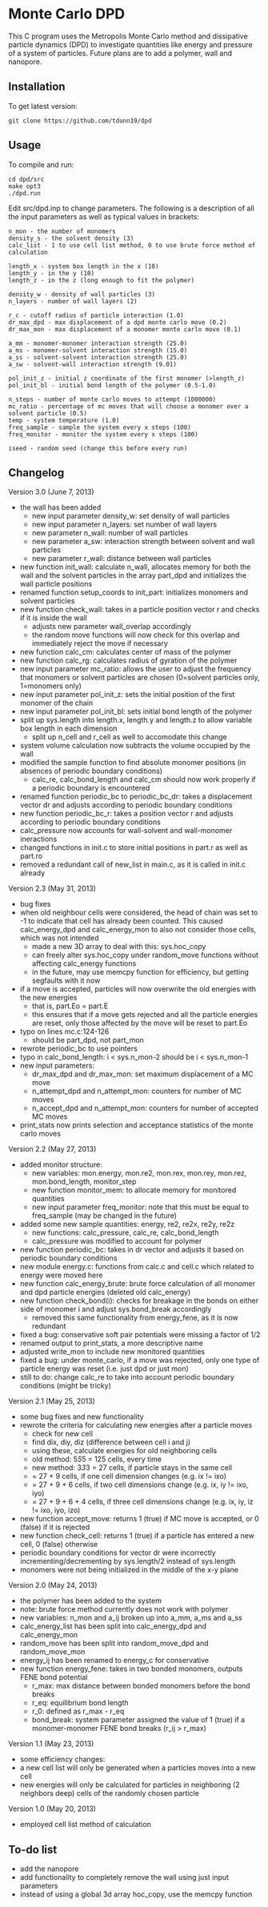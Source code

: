 Monte Carlo DPD
===============

This C program uses the Metropolis Monte Carlo method and dissipative particle dynamics (DPD) to investigate quantities like energy and pressure of a system of particles. Future plans are to add a polymer, wall and nanopore.

Installation
------------

To get latest version:

	git clone https://github.com/tdunn19/dpd

Usage
-----

To compile and run:

	cd dpd/src
	make opt3
	./dpd.run

Edit src/dpd.inp to change parameters. The following is a description of all the input parameters as well as typical values in brackets:

    n_mon - the number of monomers
    density_s - the solvent density (3)
    calc_list - 1 to use cell list method, 0 to use brute force method of calculation

    length_x - system box length in the x (10)
    length_y - in the y (10)
    length_z - in the z (long enough to fit the polymer)

    density_w - density of wall particles (3)
    n_layers - number of wall layers (2)

    r_c - cutoff radius of particle interaction (1.0)
    dr_max_dpd - max displacement of a dpd monte carlo move (0.2)
    dr_max_mon - max displacement of a monomer monte carlo move (0.1)

    a_mm - monomer-monomer interaction strength (25.0)
    a_ms - monomer-solvent interaction strength (15.0)
    a_ss - solvent-solvent interaction strength (25.0)
    a_sw - solvent-wall interaction strength (9.01)

    pol_init_z - initial z coordinate of the first monomer (>length_z)
    pol_init_bl - initial bond length of the polymer (0.5-1.0)

    n_steps - number of monte carlo moves to attempt (1000000)
    mc_ratio - percentage of mc moves that will choose a monomer over a solvent particle (0.5)
    temp - system temperature (1.0)
    freq_sample - sample the system every x steps (100)
    freq_monitor - monitor the system every x steps (100)

    iseed - random seed (change this before every run)

Changelog
---------

Version 3.0 (June 7, 2013)
* the wall has been added
    * new input parameter density_w: set density of wall particles
    * new input parameter n_layers: set number of wall layers
    * new parameter n_wall: number of wall particles
    * new parameter a_sw: interaction strength between solvent and wall particles
    * new parameter r_wall: distance between wall particles
* new function init_wall: calculate n_wall, allocates memory for both the wall and the solvent particles in the array part_dpd and initializes the wall particle positions
* renamed function setup_coords to init_part: initializes monomers and solvent particles
* new function check_wall: takes in a particle position vector r and checks if it is inside the wall
    * adjusts new parameter wall_overlap accordingly
    * the random move functions will now check for this overlap and immediately reject the move if necessary
* new function calc_cm: calculates center of mass of the polymer
* new function calc_rg: calculates radius of gyration of the polymer
* new input parameter mc_ratio: allows the user to adjust the frequency that monomers or solvent particles are chosen (0=solvent particles only, 1=monomers only)
* new input parameter pol_init_z: sets the initial position of the first monomer of the chain
* new input parameter pol_init_bl: sets initial bond length of the polymer
* split up sys.length into length.x, length.y and length.z to allow variable box length in each dimension
    * split up n_cell and r_cell as well to accomodate this change
* system volume calculation now subtracts the volume occupied by the wall
* modified the sample function to find absolute monomer positions (in absences of periodic boundary conditions)
    * calc_re, calc_bond_length and calc_cm should now work properly if a periodic boundary is encountered
* renamed function periodic_bc to periodic_bc_dr: takes a displacement vector dr and adjusts according to periodic boundary conditions
* new function periodic_bc_r: takes a position vector r and adjusts according to periodic boundary conditions
* calc_pressure now accounts for wall-solvent and wall-monomer ineractions
* changed functions in init.c to store initial positions in part.r as well as part.ro
* removed a redundant call of new_list in main.c, as it is called in init.c already

Version 2.3 (May 31, 2013)
*   bug fixes
*   when old neighbour cells were considered, the head of chain was set to -1 to indicate that cell has already been counted. This caused calc_energy_dpd and calc_energy_mon to also not consider those cells, which was not intended
    * made a new 3D array to deal with this: sys.hoc_copy
    * can freely alter sys.hoc_copy under random_move functions without affecting calc_energy functions
    * in the future, may use memcpy function for efficiency, but getting segfaults with it now
*   if a move is accepted, particles will now overwrite the old energies with the new energies
    * that is, part.Eo = part.E
    * this ensures that if a move gets rejected and all the particle energies are reset, only those affected by the move will be reset to part.Eo
*   typo on lines mc.c:124-126
    * should be part_dpd, not part_mon
*   rewrote periodic_bc to use pointers
*   typo in calc_bond_length: i < sys.n_mon-2 should be i < sys.n_mon-1
*   new input parameters:
    * dr_max_dpd and dr_max_mon: set maximum displacement of a MC move
    * n_attempt_dpd and n_attempt_mon: counters for number of MC moves
    * n_accept_dpd and n_attempt_mon: counters for number of accepted MC moves
*   print_stats now prints selection and acceptance statistics of the monte carlo moves

Version 2.2 (May 27, 2013)
*   added monitor structure:
    * new variables: mon.energy, mon.re2, mon.rex, mon.rey, mon.rez, mon.bond_length, monitor_step
    * new function monitor_mem: to allocate memory for monitored quantities
    * new input parameter freq_monitor: note that this must be equal to freq_sample (may be changed in the future)
*   added some new sample quantities: energy, re2, re2x, re2y, re2z
    * new functions: calc_pressure, calc_re, calc_bond_length
    * calc_pressure was modified to account for polymer
*   new function periodic_bc: takes in dr vector and adjusts it based on periodic boundary conditions
*   new module energy.c: functions from calc.c and cell.c which related to energy were moved here
*   new function calc_energy_brute: brute force calculation of all monomer and dpd particle energies (deleted old calc_energy)
*   new function check_bond(i): checks for breakage in the bonds on either side of monomer i and adjust sys.bond_break accordingly
    * removed this same functionality from energy_fene, as it is now redundant
*   fixed a bug: conservative soft pair potentials were missing a factor of 1/2
*   renamed output to print_stats, a more descriptive name
*   adjusted write_mon to include new monitored quantities
*   fixed a bug: under monte_carlo, if a move was rejected, only one type of particle energy was reset (i.e. just dpd or just mon)
*   still to do: change calc_re to take into account periodic boundary conditions (might be tricky)

Version 2.1 (May 25, 2013)
*   some bug fixes and new functionality
*   rewrote the criteria for calculating new energies after a particle moves
    * check for new cell
    * find dix, diy, diz (difference between cell i and j)
    * using these, calculate energies for old neighboring cells
    * old method: 5*5*5 = 125 cells, every time
    * new method: 3*3*3 = 27 cells, if particle stays in the same cell
    *   = 27 + 9 cells, if one cell dimension changes (e.g. ix != ixo)
    *   = 27 + 9 + 6 cells, if two cell dimensions change (e.g. ix, iy != ixo, iyo)
    *   = 27 + 9 + 6 + 4 cells, if three cell dimensions change (e.g. ix, iy, iz != ixo, iyo, izo)
*   new function accept_move: returns 1 (true) if MC move is accepted, or 0 (false) if it is rejected
*   new function check_cell: returns 1 (true) if a particle has entered a new cell, 0 (false) otherwise
*   periodic boundary conditions for vector dr were incorrectly incrementing/decrementing by sys.length/2 instead of sys.length
*   monomers were not being initialized in the middle of the x-y plane

Version 2.0 (May 24, 2013)
*	the polymer has been added to the system
*   note: brute force method currently does not work with polymer
* 	new variables: n_mon and a_ij broken up into a_mm, a_ms and a_ss
*   calc_energy_list has been split into calc_energy_dpd and calc_energy_mon
*   random_move has been split into random_move_dpd and random_move_mon
*   energy_ij has been renamed to energy_c for conservative
*   new function energy_fene: takes in two bonded monomers, outputs FENE bond potential
    *   r_max: max distance between bonded monomers before the bond breaks
    *   r_eq: equilibrium bond length
    *   r_0: defined as r_max - r_eq
    *   bond_break: system parameter assigned the value of 1 (true) if a monomer-monomer FENE bond breaks (r_ij > r_max)

Version 1.1 (May 23, 2013)
*	some efficiency changes:
*	a new cell list will only be generated when a particles moves into a new cell
*	new energies will only be calculated for particles in neighboring (2 neighbors deep) cells of the randomly chosen particle

Version 1.0 (May 20, 2013)
*	employed cell list method of calculation

To-do list
----------

*   add the nanopore
*   add functionality to completely remove the wall using just input parameters
*   instead of using a global 3d array hoc_copy, use the memcpy function
